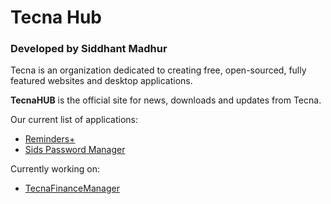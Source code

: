# Tecna Hub
### Developed by Siddhant Madhur
Tecna is an organization dedicated to creating free, open-sourced, fully featured websites and desktop applications.

**TecnaHUB** is the official site for news, downloads and updates from Tecna.

Our current list of applications:
- [Reminders+](https://github.com/SiddhantMadhur/remindersplus)
- [Sids Password Manager](https://github.com/SiddhantMadhur/passwordmanager)

Currently working on:
- [TecnaFinanceManager](https://github.com/SiddhantMadhur/tecna)


